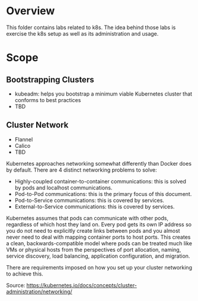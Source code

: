 # Overview

This folder contains labs related to k8s. The idea behind those labs is exercise the k8s setup as well as its administration and usage.

# Scope

## Bootstrapping Clusters

* kubeadm: helps you bootstrap a minimum viable Kubernetes cluster that conforms to best practices
* TBD

## Cluster Network

* Flannel
* Calico
* TBD

Kubernetes approaches networking somewhat differently than Docker does by default. There are 4 distinct networking problems to solve:

* Highly-coupled container-to-container communications: this is solved by pods and localhost communications.
* Pod-to-Pod communications: this is the primary focus of this document.
* Pod-to-Service communications: this is covered by services.
* External-to-Service communications: this is covered by services.

Kubernetes assumes that pods can communicate with other pods, regardless of which host they land on. Every pod gets its own IP 
address so you do not need to explicitly create links between pods and you almost never need to deal with mapping container ports 
to host ports. This creates a clean, backwards-compatible model where pods can be treated much like VMs or physical hosts from the perspectives of port allocation, naming, service discovery, load balancing, application configuration, and migration.

There are requirements imposed on how you set up your cluster networking to achieve this.

Source: https://kubernetes.io/docs/concepts/cluster-administration/networking/


